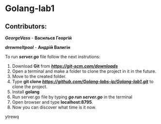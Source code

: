 # Golang-lab1
## Contributors:
***GeorgeVass*** - **Васильєв Георгій**

***drewmeltpool*** - **Андрій Валигін**

To run ***server.go*** file follow the next instrutions:

1. Download **Git** from ***https://git-scm.com/downloads***
2. Open a terminal and make a folder to clone the project in it in the future.
3. Move to the created folder. 
4. Type **git clone ***https://github.com/Golang-labs-ip/Golang-lab1.git***** to clone the project.
5. Install **golang**
6. Run server.go file by typing ***go run server.go*** in the terminal
7. Open browser and type **localhost:8795**.
8. Now you can discover what time is it now.
 
ytrewq
